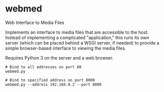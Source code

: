 # webmed

Web Interface to Media Files

Implements an interface to media files that are accessible to the host.
Instead of implementing a complicated "application," this runs its own server
(which can be placed behind a WSGI server, if needed) to provide a simple
browser-based interface to viewing the media files.

Requires Python 3 on the server and a web browser.

    # Bind to all addresses on port 80
    webmed.py

    # Bind to specified address on port 8000
    webmed.py --address 192.168.0.2 --port 8000

